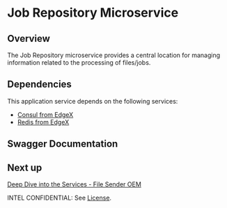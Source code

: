 # Job Repository Microservice

## Overview
The Job Repository microservice provides a central location for managing information related to the processing of files/jobs.

## Dependencies
This application service depends on the following services:

- [Consul from EdgeX](https://docs.edgexfoundry.org/2.3/security/Ch-Secure-Consul/)
- [Redis from EdgeX](https://docs.edgexfoundry.org/2.3/microservices/core/database/Ch-Redis/)

## Swagger Documentation

<swagger-ui src="./api-definitions/ms-job-repository.yaml"/>

## Next up

[Deep Dive into the Services - File Sender OEM](./ms-file-sender-oem.md)

INTEL CONFIDENTIAL: See [License](../LICENSE.md).
